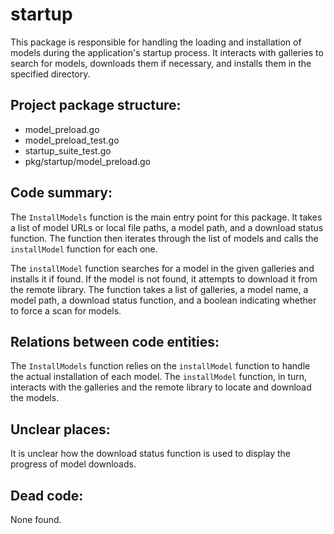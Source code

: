 # startup

This package is responsible for handling the loading and installation of models during the application's startup process. It interacts with galleries to search for models, downloads them if necessary, and installs them in the specified directory.

## Project package structure:
- model_preload.go
- model_preload_test.go
- startup_suite_test.go
- pkg/startup/model_preload.go

## Code summary:
The `InstallModels` function is the main entry point for this package. It takes a list of model URLs or local file paths, a model path, and a download status function. The function then iterates through the list of models and calls the `installModel` function for each one.

The `installModel` function searches for a model in the given galleries and installs it if found. If the model is not found, it attempts to download it from the remote library. The function takes a list of galleries, a model name, a model path, a download status function, and a boolean indicating whether to force a scan for models.

## Relations between code entities:
The `InstallModels` function relies on the `installModel` function to handle the actual installation of each model. The `installModel` function, in turn, interacts with the galleries and the remote library to locate and download the models.

## Unclear places:
It is unclear how the download status function is used to display the progress of model downloads.

## Dead code:
None found.

